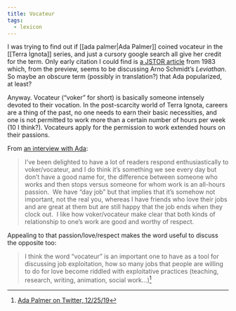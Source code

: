 ```yaml
---
title: Vocateur
tags:
  - lexicon
---
```

I was trying to find out if [[ada palmer|Ada Palmer]] coined vocateur in the [[Terra Ignota]] series, and just a cursory google search all give her credit for the term. Only early citation I could find is [a JSTOR article](https://www.jstor.org/stable/26281186) from 1983 which, from the preview, seems to be discussing Arno Schmidt’s *Leviathan*. So maybe an obscure term (possibly in translation?) that Ada popularized, at least? 

Anyway. Vocateur (“voker” for short) is basically someone intensely devoted to their vocation. In the post-scarcity world of Terra Ignota, careers are a thing of the past, no one needs to earn their basic necessities, and one is not permitted to work more than a certain number of hours per week (10 I think?). Vocateurs apply for the permission to work extended hours on their passions. 

From [an interview with Ada](https://mrissa.livejournal.com/966088.html?): 

> I’ve been delighted to have a lot of readers respond enthusiastically to voker/vocateur, and I do think it’s something we see every day but don’t have a good name for, the difference between someone who works and then stops versus someone for whom work is an all-hours passion.  We have “day job” but that implies that it’s somehow not important, not the real you, whereas I have friends who love their jobs and are great at them but are still happy that the job ends when they clock out.  I like how voker/vocateur make clear that both kinds of relationship to one’s work are good and worthy of respect.

Appealing to that passion/love/respect makes the word useful to discuss the opposite too:

> I think the word “vocateur” is an important one to have as a tool for discussing job exploitation, how so many jobs that people are willing to do for love become riddled with exploitative practices (teaching, research, writing, animation, social work...)[^1]

[^1]: [Ada Palmer on Twitter, 12/25/19](https://twitter.com/Ada_Palmer/status/1209982918321414150)